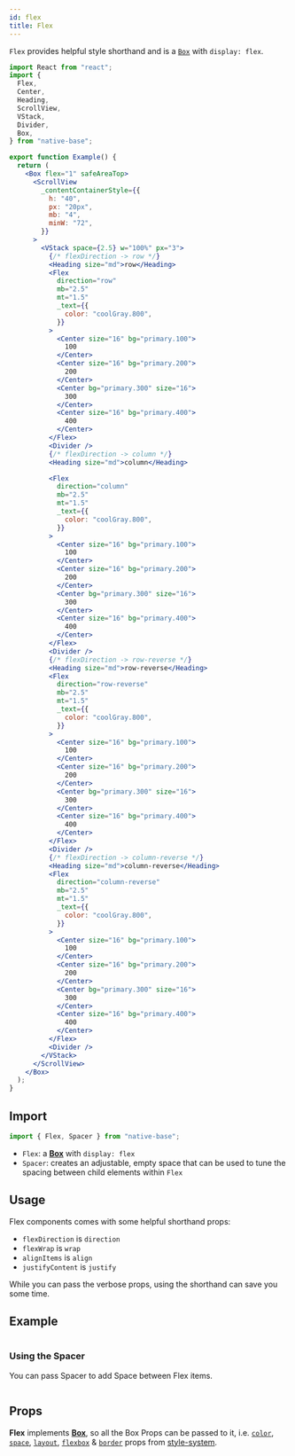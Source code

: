 ```yaml
---
id: flex
title: Flex
---
```


`Flex` provides helpful style shorthand and is a [`Box`](box.md) with `display: flex`.

```jsx isShowcase
import React from "react";
import {
  Flex,
  Center,
  Heading,
  ScrollView,
  VStack,
  Divider,
  Box,
} from "native-base";

export function Example() {
  return (
    <Box flex="1" safeAreaTop>
      <ScrollView
        _contentContainerStyle={{
          h: "40",
          px: "20px",
          mb: "4",
          minW: "72",
        }}
      >
        <VStack space={2.5} w="100%" px="3">
          {/* flexDirection -> row */}
          <Heading size="md">row</Heading>
          <Flex
            direction="row"
            mb="2.5"
            mt="1.5"
            _text={{
              color: "coolGray.800",
            }}
          >
            <Center size="16" bg="primary.100">
              100
            </Center>
            <Center size="16" bg="primary.200">
              200
            </Center>
            <Center bg="primary.300" size="16">
              300
            </Center>
            <Center size="16" bg="primary.400">
              400
            </Center>
          </Flex>
          <Divider />
          {/* flexDirection -> column */}
          <Heading size="md">column</Heading>

          <Flex
            direction="column"
            mb="2.5"
            mt="1.5"
            _text={{
              color: "coolGray.800",
            }}
          >
            <Center size="16" bg="primary.100">
              100
            </Center>
            <Center size="16" bg="primary.200">
              200
            </Center>
            <Center bg="primary.300" size="16">
              300
            </Center>
            <Center size="16" bg="primary.400">
              400
            </Center>
          </Flex>
          <Divider />
          {/* flexDirection -> row-reverse */}
          <Heading size="md">row-reverse</Heading>
          <Flex
            direction="row-reverse"
            mb="2.5"
            mt="1.5"
            _text={{
              color: "coolGray.800",
            }}
          >
            <Center size="16" bg="primary.100">
              100
            </Center>
            <Center size="16" bg="primary.200">
              200
            </Center>
            <Center bg="primary.300" size="16">
              300
            </Center>
            <Center size="16" bg="primary.400">
              400
            </Center>
          </Flex>
          <Divider />
          {/* flexDirection -> column-reverse */}
          <Heading size="md">column-reverse</Heading>
          <Flex
            direction="column-reverse"
            mb="2.5"
            mt="1.5"
            _text={{
              color: "coolGray.800",
            }}
          >
            <Center size="16" bg="primary.100">
              100
            </Center>
            <Center size="16" bg="primary.200">
              200
            </Center>
            <Center bg="primary.300" size="16">
              300
            </Center>
            <Center size="16" bg="primary.400">
              400
            </Center>
          </Flex>
          <Divider />
        </VStack>
      </ScrollView>
    </Box>
  );
}
```

## Import

```jsx
import { Flex, Spacer } from "native-base";
```

- `Flex`: a **[Box](box.md)** with `display: flex`
- `Spacer`: creates an adjustable, empty space that can be used to tune the spacing between child elements within `Flex`

## Usage

Flex components comes with some helpful shorthand props:

- `flexDirection` is `direction`
- `flexWrap` is `wrap`
- `alignItems` is `align`
- `justifyContent` is `justify`

While you can pass the verbose props, using the shorthand can save you some time.

## Example

```ComponentSnackPlayer path=components,primitives,Flex,basic.tsx

```

### Using the Spacer

You can pass Spacer to add Space between Flex items.

```ComponentSnackPlayer path=components,primitives,Flex,spacer.tsx

```

## Props

**Flex** implements **[Box](box.md)**, so all the Box Props can be passed to it, i.e. [`color`](utility-props#color-and-background-color), [`space`](utility-props#margin-and-padding), [`layout`](utility-props#layout-width-and-height), [`flexbox`](utility-props#flexbox) & [`border`](utility-props#borders) props from [style-system](utility-props).
